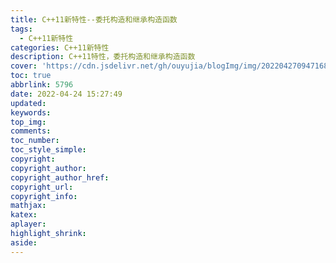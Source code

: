 ```yaml
---
title: C++11新特性--委托构造和继承构造函数
tags:
  - C++11新特性
categories: C++11新特性
description: C++11特性，委托构造和继承构造函数
cover: 'https://cdn.jsdelivr.net/gh/ouyujia/blogImg/img/202204270947168.jpg'
toc: true
abbrlink: 5796
date: 2022-04-24 15:27:49
updated:
keywords:
top_img:
comments:
toc_number:
toc_style_simple:
copyright:
copyright_author:
copyright_author_href:
copyright_url:
copyright_info:
mathjax:
katex:
aplayer:
highlight_shrink:
aside:
---
```






